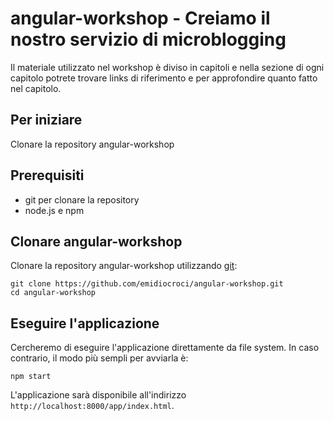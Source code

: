 # angular-workshop - Creiamo il nostro servizio di microblogging

Il materiale utilizzato nel workshop è diviso in capitoli e nella sezione di ogni capitolo
potrete trovare links di riferimento e per approfondire quanto fatto nel capitolo.

## Per iniziare

Clonare la repository angular-workshop

## Prerequisiti

* git per clonare la repository
* node.js e npm

## Clonare angular-workshop

Clonare la repository angular-workshop utilizzando [git][git]:

```
git clone https://github.com/emidiocroci/angular-workshop.git
cd angular-workshop
```
## Eseguire l'applicazione

Cercheremo di eseguire l'applicazione direttamente da file system. In caso contrario, il modo più sempli per avviarla è:

```
npm start
```

L'applicazione sarà disponibile all'indirizzo `http://localhost:8000/app/index.html`.

[git]: http://git-scm.com/
[bower]: http://bower.io
[npm]: https://www.npmjs.org/
[node]: http://nodejs.org
[protractor]: https://github.com/angular/protractor
[jasmine]: http://pivotal.github.com/jasmine/
[karma]: http://karma-runner.github.io
[travis]: https://travis-ci.org/
[http-server]: https://github.com/nodeapps/http-server
